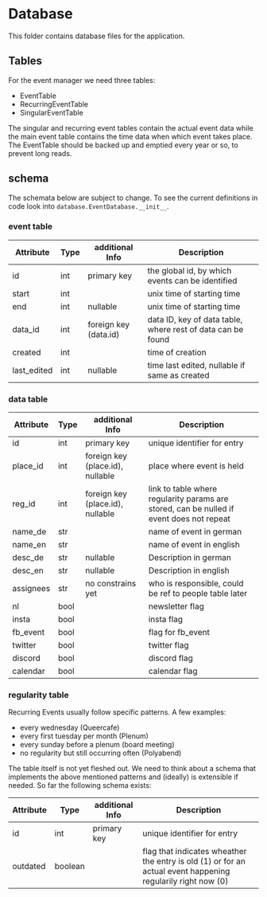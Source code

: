 # Database
This folder contains database files for the application.

## Tables
For the event manager we need three tables:
* EventTable
* RecurringEventTable
* SingularEventTable

The singular and recurring event tables contain the actual event data while
the main event table contains the time data when which event takes place.
The EventTable should be backed up and emptied every year or so, to prevent long reads.

## schema

The schemata below are subject to change. To see the current definitions in code look into `database.EventDatabase.__init__`.

### event table

| Attribute | Type | additional Info | Description |
| --------- | ---- | -------------- | ----------- |
| id | int | primary key | the global id, by which events can be identified |
| start | int | | unix time of starting time |
| end | int | nullable | unix time of starting time |
| data_id | int | foreign key (data.id) | data ID, key of data table, where rest of data can be found |
| created | int | | time of creation |
| last_edited | int | nullable | time last edited, nullable if same as created |


### data table

| Attribute | Type | additional Info | Description |
| --------- | ---- | -------------- | ----------- |
| id | int | primary key | unique identifier for entry |
| place_id | int | foreign key (place.id), nullable | place where event is held|
| reg_id | int | foreign key (place.id), nullable | link to table where regularity params are stored, can be nulled if event does not repeat |
| name_de | str | | name of event in german |
| name_en | str | | name of event in english |
| desc_de | str | nullable| Description in german |
| desc_en | str | nullable | Description in english |
| assignees | str | no constrains yet | who is responsible, could be ref to people table later  |
| nl | bool || newsletter flag |
| insta | bool || insta flag |
| fb_event | bool || flag for fb_event |
| twitter | bool || twitter flag |
| discord | bool || discord flag |
| calendar | bool || calendar flag |

### regularity table

Recurring Events usually follow specific patterns. A few examples:

* every wednesday (Queercafe)
* every first tuesday per month (Plenum)
* every sunday before a plenum (board meeting)
* no regularity but still occurring often (Polyabend)

The table itself is not yet fleshed out. We need to think about a schema that implements the above mentioned patterns and (ideally) is extensible if needed. So far the following schema exists:

| Attribute | Type | additional Info | Description |
| --------- | ---- | -------------- | ----------- |
| id | int | primary key | unique identifier for entry |
| outdated | boolean | | flag that indicates wheather the entry is old (1) or for an actual event happening regularily right now (0) |
